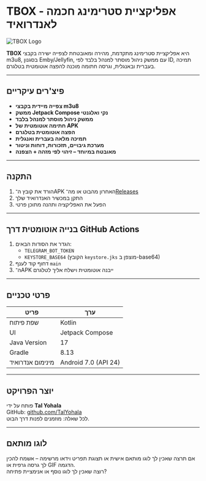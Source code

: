 # TBOX - אפליקציית סטרימינג חכמה לאנדרואיד

![TBOX Logo](https://raw.githubusercontent.com/your_username/TBOX/main/app/src/main/res/mipmap-xxxhdpi/ic_launcher.png)

**TBOX** היא אפליקציית סטרימינג מתקדמת, מהירה ומאובטחת לצפייה ישירה בקבצי m3u8, בסגנון Emby/Jellyfin, עם ממשק ניהול מוסתר למנהל בלבד לפי ID, תמיכה בעברית ובאנגלית, וגרסה חתומה מוכנה להפצה אוטומטית בטלגרם.

---

## פיצ'רים עיקריים

- **צפייה מיידית בקבצי m3u8**
- **ממשק Jetpack Compose נקי ואלגנטי**
- **ממשק ניהול מוסתר למנהל בלבד**
- **חתימה אוטומטית של APK**
- **הפצה אוטומטית בטלגרם**
- **תמיכה מלאה בעברית ואנגלית**
- **מערכת גיבויים, תזכורות, דוחות וניטור**
- **מאובטח במיוחד – זיהוי לפי מזהה + הצפנה**

---

## התקנה

1. הורד את קובץ ה־APK האחרון מהבוט או מה־[Releases](https://github.com/TalYohala/TBOX/releases)
2. התקן במכשיר האנדרואיד שלך
3. הפעל את האפליקציה ותהנה מתוכן פרטי

---

## בנייה אוטומטית דרך GitHub Actions

1. הגדר את הסודות הבאים:
   - `TELEGRAM_BOT_TOKEN`
   - `KEYSTORE_BASE64` (הקובץ `keystore.jks` מוצפן ב-base64)
2. דחוף קוד לענף `main`
3. ה־APK ייבנה אוטומטית וישלח אליך לטלגרם

---

## פרטי טכניים

| פריט | ערך |
|------|-----|
| שפת פיתוח | Kotlin |
| UI | Jetpack Compose |
| Java Version | 17 |
| Gradle | 8.13 |
| מינימום אנדרואיד | Android 7.0 (API 24) |

---

## יוצר הפרויקט

פותח על ידי **Tal Yohala**  
GitHub: [github.com/TalYohala](https://github.com/TalYohala)  
לכל שאלה: מוזמנים לפנות דרך הבוט.

---

## לוגו מותאם

אם תרצה שאכין לך לוגו מותאם אישית או תצוגת תפריט וידאו מרשימה – אשמח להכין לך גרסה גרפית או GIF הדגמה.  
רוצה שאכין לך לוגו נוסף או אנימציית פתיחה?

